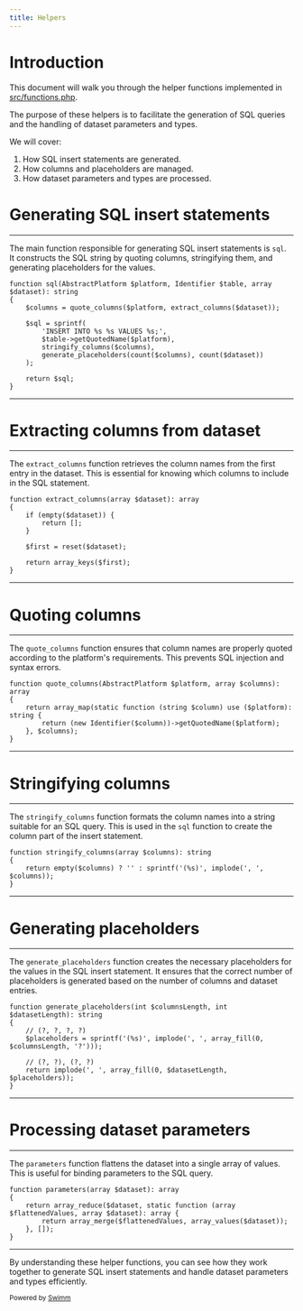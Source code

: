 ```yaml
---
title: Helpers
---
```

# Introduction

This document will walk you through the helper functions implemented in <SwmPath>[src/functions.php](/src/functions.php)</SwmPath>.

The purpose of these helpers is to facilitate the generation of SQL queries and the handling of dataset parameters and types.

We will cover:

1. How SQL insert statements are generated.
2. How columns and placeholders are managed.
3. How dataset parameters and types are processed.

# Generating SQL insert statements

<SwmSnippet path="/src/functions.php" line="9">

---

The main function responsible for generating SQL insert statements is <SwmToken path="/src/functions.php" pos="9:2:2" line-data="function sql(AbstractPlatform $platform, Identifier $table, array $dataset): string">`sql`</SwmToken>. It constructs the SQL string by quoting columns, stringifying them, and generating placeholders for the values.

```
function sql(AbstractPlatform $platform, Identifier $table, array $dataset): string
{
    $columns = quote_columns($platform, extract_columns($dataset));

    $sql = sprintf(
        'INSERT INTO %s %s VALUES %s;',
        $table->getQuotedName($platform),
        stringify_columns($columns),
        generate_placeholders(count($columns), count($dataset))
    );

    return $sql;
}
```

---

</SwmSnippet>

# Extracting columns from dataset

<SwmSnippet path="/src/functions.php" line="23">

---

The <SwmToken path="/src/functions.php" pos="23:2:2" line-data="function extract_columns(array $dataset): array">`extract_columns`</SwmToken> function retrieves the column names from the first entry in the dataset. This is essential for knowing which columns to include in the SQL statement.

```
function extract_columns(array $dataset): array
{
    if (empty($dataset)) {
        return [];
    }

    $first = reset($dataset);

    return array_keys($first);
}
```

---

</SwmSnippet>

# Quoting columns

<SwmSnippet path="/src/functions.php" line="34">

---

The <SwmToken path="/src/functions.php" pos="34:2:2" line-data="function quote_columns(AbstractPlatform $platform, array $columns): array">`quote_columns`</SwmToken> function ensures that column names are properly quoted according to the platform's requirements. This prevents SQL injection and syntax errors.

```
function quote_columns(AbstractPlatform $platform, array $columns): array
{
    return array_map(static function (string $column) use ($platform): string {
        return (new Identifier($column))->getQuotedName($platform);
    }, $columns);
}
```

---

</SwmSnippet>

# Stringifying columns

<SwmSnippet path="/src/functions.php" line="41">

---

The <SwmToken path="/src/functions.php" pos="41:2:2" line-data="function stringify_columns(array $columns): string">`stringify_columns`</SwmToken> function formats the column names into a string suitable for an SQL query. This is used in the <SwmToken path="/src/functions.php" pos="9:2:2" line-data="function sql(AbstractPlatform $platform, Identifier $table, array $dataset): string">`sql`</SwmToken> function to create the column part of the insert statement.

```
function stringify_columns(array $columns): string
{
    return empty($columns) ? '' : sprintf('(%s)', implode(', ', $columns));
}
```

---

</SwmSnippet>

# Generating placeholders

<SwmSnippet path="/src/functions.php" line="46">

---

The <SwmToken path="/src/functions.php" pos="46:2:2" line-data="function generate_placeholders(int $columnsLength, int $datasetLength): string">`generate_placeholders`</SwmToken> function creates the necessary placeholders for the values in the SQL insert statement. It ensures that the correct number of placeholders is generated based on the number of columns and dataset entries.

```
function generate_placeholders(int $columnsLength, int $datasetLength): string
{
    // (?, ?, ?, ?)
    $placeholders = sprintf('(%s)', implode(', ', array_fill(0, $columnsLength, '?')));

    // (?, ?), (?, ?)
    return implode(', ', array_fill(0, $datasetLength, $placeholders));
}
```

---

</SwmSnippet>

# Processing dataset parameters

<SwmSnippet path="/src/functions.php" line="55">

---

The <SwmToken path="/src/functions.php" pos="55:2:2" line-data="function parameters(array $dataset): array">`parameters`</SwmToken> function flattens the dataset into a single array of values. This is useful for binding parameters to the SQL query.

```
function parameters(array $dataset): array
{
    return array_reduce($dataset, static function (array $flattenedValues, array $dataset): array {
        return array_merge($flattenedValues, array_values($dataset));
    }, []);
}
```

---

</SwmSnippet>

By understanding these helper functions, you can see how they work together to generate SQL insert statements and handle dataset parameters and types efficiently.

<SwmMeta version="3.0.0" repo-id="Z2l0aHViJTNBJTNBZG9jdHJpbmUtYnVsay1pbnNlcnQlM0ElM0FzZXJnZXlt" repo-name="doctrine-bulk-insert"><sup>Powered by [Swimm](https://app.swimm.io/)</sup></SwmMeta>
